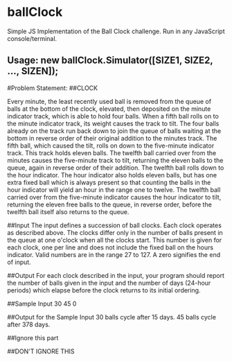 # ballClock
Simple JS Implementation of the Ball Clock challenge. Run in any JavaScript console/terminal.


## Usage: new ballClock.Simulator([SIZE1, SIZE2, ..., SIZEN]);


#Problem Statement:
##CLOCK

Every minute, the least recently used ball is removed from the queue of balls at the bottom of the clock, elevated, then deposited on the minute indicator track, which is able to hold four balls. When a fifth ball rolls on to the minute indicator track, its weight causes the track to tilt. The four balls already on the track run back down to join the queue of balls waiting at the bottom in reverse order of their original addition to the minutes track. The fifth ball, which caused the tilt, rolls on down to the five-minute indicator track. This track holds eleven balls. The twelfth ball carried over from the minutes causes the five-minute track to tilt, returning the eleven balls to the queue, again in reverse order of their addition. The twelfth ball rolls down to the hour indicator. The hour indicator also holds eleven balls, but has one extra fixed ball which is always present so that counting the balls in the hour indicator will yield an hour in the range one to twelve. The twelfth ball carried over from the five-minute indicator causes the hour indicator to tilt, returning the eleven free balls to the queue, in reverse order, before the twelfth ball itself also returns to the queue.

##Input
The input defines a succession of ball clocks. Each clock operates as described above. The clocks differ only in the number of balls present in the queue at one o'clock when all the clocks start. This number is given for each clock, one per line and does not include the fixed ball on the hours indicator. Valid numbers are in the range 27 to 127. A zero signifies the end of input.

##Output
For each clock described in the input, your program should report the number of balls given in the input and the number of days (24-hour periods) which elapse before the clock returns to its initial ordering.

##Sample Input
30
45
0

##Output for the Sample Input
30 balls cycle after 15 days.
45 balls cycle after 378 days.

##Ignore this part


##DON'T IGNORE THIS
